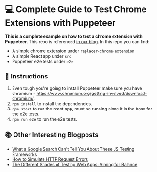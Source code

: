 # 💻 Complete Guide to Test Chrome Extensions with Puppeteer

**This is a complete example on how to test a chrome extension with Puppeteer**. This repo is referenced [in our blog](https://tweak-extension.com/blog/complete-guide-test-chrome-extension-puppeteer). In this repo you can find:

* A simple chrome extension under `replacer-chrome-extension`
* A simple React app under `src`
* Puppeteer e2e tests under `e2e`

## 🔎 Instructions

1. Even tough you're going to install Puppeteer make sure you have chromium - https://www.chromium.org/getting-involved/download-chromium/.
1. `npm install` to install the dependencies.
1. `npm start` to run the react app, must be running since it is the base for the e2e tests.
1. `npm run e2e` to run the e2e tests.

## 📚 Other Interesting Blogposts

* [What a Google Search Can't Tell You About These JS Testing Frameworks](https://tweak-extension.com/blog/comparison-e2e-javascript-testing-frameworks)
* [How to Simulate HTTP Request Errors](https://tweak-extension.com/blog/how-to-simulate-error-http-request)
* [The Different Shades of Testing Web Apps: Aiming for Balance](https://tweak-extension.com/blog/web-application-testing)
